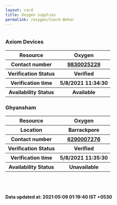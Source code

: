 ```yaml
---
layout: card
title: Oxygen supplies
permalink: /oxygen/Cooch-Behar
---
```

<div class="row">
	<div class="column">
<div class="card_av">
<h3>Axiom Devices</h3>

<div class="info"><table>
<tr><th>Resource</th><th>Oxygen</th></tr>
<tr><th>Contact number </th><th><a href="tel:9830025229">9830025229</a></th></tr>
<tr><th>Verification  Status</th><th>Verified</th></tr>
<tr><th>Verification time</th><th>5/8/2021 11:34:30</th></tr>
<tr><th>Availability Status</th><th>Available</th></tr>
</table></div></div>
<div class="card_nav">
<h3>Ghyansham</h3>

<div class="info"><table>
<tr><th>Resource</th><th>Oxygen</th></tr>
<tr><th>Location</th><th>Barrackpore</th></tr>
<tr><th>Contact number </th><th><a href="tel:6290007276">6290007276</a></th></tr>
<tr><th>Verification  Status</th><th>Verified</th></tr>
<tr><th>Verification time</th><th>5/8/2021 11:35:30</th></tr>
<tr><th>Availability Status</th><th>Unavailable</th></tr>
</table></div></div>
</div>
</div> <br><br>
<h4> Data updated at: 2021:05:09 01:19:40 IST +0530 </h4>